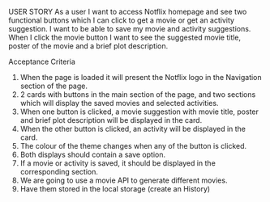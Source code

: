 USER STORY
As a user I want to access Notflix homepage and see two functional buttons which I can click to get a movie or get an activity suggestion. I want to be able to save my movie and activity suggestions. When I click the movie button I want to see the suggested movie title, poster of the movie and a brief plot description.

Acceptance Criteria

1. When the page is loaded it will present the Notflix logo in the Navigation section of the page.
2. 2 cards with buttons in the main section of the page, and two sections which will display the saved movies and selected activities.
3. When one button is clicked, a movie suggestion with movie title, poster and brief plot description will be displayed in the card.
4. When the other button is clicked, an activity will be displayed in the card.
5. The colour of the theme changes when any of the button is clicked.
6. Both displays should contain a save option.
7. If a movie or activity is saved, it should be displayed in the corresponding section.
8. We are going to use a movie API to generate different movies.
9. Have them stored in the local storage (create an History)
